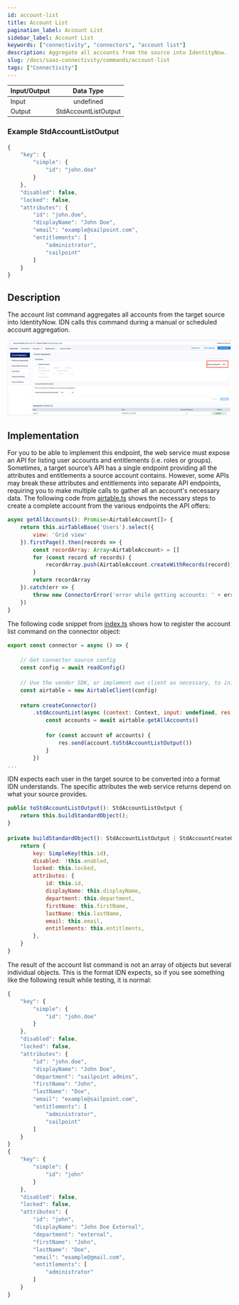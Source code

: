 ```yaml
---
id: account-list
title: Account List
pagination_label: Account List
sidebar_label: Account List
keywords: ["connectivity", "connectors", "account list"]
description: Aggregate all accounts from the source into IdentityNow.
slug: /docs/saas-connectivity/commands/account-list
tags: ["Connectivity"]
---
```


| Input/Output |  Data Type                |
|:-------------|:-------------------------:|
| Input        | undefined                 |
| Output       | StdAccountListOutput      |

### Example StdAccountListOutput

```javascript
{
    "key": {
        "simple": {
            "id": "john.doe"
        }
    },
    "disabled": false,
    "locked": false,
    "attributes": {
        "id": "john.doe",
        "displayName": "John Doe",
        "email": "example@sailpoint.com",
        "entitlements": [
            "administrator",
            "sailpoint"
        ]
    }
}
```

## Description

The account list command aggregates all accounts from the target source into IdentityNow. IDN calls this command during a manual or scheduled account aggregation.

![Account List](./img/account_list_idn.png)

## Implementation

For you to be able to implement this endpoint, the web service must expose an API for listing user accounts and entitlements (i.e. roles or groups). Sometimes, a target source’s API has a single endpoint providing all the attributes and entitlements a source account contains. However, some APIs may break these attributes and entitlements into separate API endpoints, requiring you to make multiple calls to gather all an account's necessary data. The following code from [airtable.ts](https://github.com/sailpoint-oss/airtable-example-connector/blob/main/src/airtable.ts) shows the necessary steps to create a complete account from the various endpoints the API offers:

```javascript
async getAllAccounts(): Promise<AirtableAccount[]> {
    return this.airTableBase('Users').select({
        view: 'Grid view'
    }).firstPage().then(records => {
        const recordArray: Array<AirtableAccount> = []
        for (const record of records) {
            recordArray.push(AirtableAccount.createWithRecords(record))
        }
        return recordArray
    }).catch(err => {
        throw new ConnectorError('error while getting accounts: ' + err)
    })
}
```

The following code snippet from [index.ts](https://github.com/sailpoint-oss/airtable-example-connector/blob/main/src/index.ts) shows how to register the account list command on the connector object:

```javascript
export const connector = async () => {

    // Get connector source config
    const config = await readConfig()

    // Use the vendor SDK, or implement own client as necessary, to initialize a client
    const airtable = new AirtableClient(config)

    return createConnector()
        .stdAccountList(async (context: Context, input: undefined, res: Response<StdAccountListOutput>) => {
            const accounts = await airtable.getAllAccounts()

            for (const account of accounts) {
                res.send(account.toStdAccountListOutput())
            }
        })
...
```

IDN expects each user in the target source to be converted into a format IDN understands. The specific attributes the web service returns depend on what your source provides.

```javascript
public toStdAccountListOutput(): StdAccountListOutput {
    return this.buildStandardObject();
}

private buildStandardObject(): StdAccountListOutput | StdAccountCreateOutput | StdAccountReadOutput | StdAccountListOutput {
    return {
        key: SimpleKey(this.id),
        disabled: !this.enabled,
        locked: this.locked,
        attributes: {
            id: this.id,
            displayName: this.displayName,
            department: this.department,
            firstName: this.firstName,
            lastName: this.lastName,
            email: this.email,
            entitlements: this.entitlments,
        },
    }
}
```

The result of the account list command is not an array of objects but several individual objects. This is the format IDN expects, so if you see something like the following result while testing, it is normal:

```javascript
{
    "key": {
        "simple": {
            "id": "john.doe"
        }
    },
    "disabled": false,
    "locked": false,
    "attributes": {
        "id": "john.doe",
        "displayName": "John Doe",
        "department": "sailpoint admins",
        "firstName": "John",
        "lastName": "Doe",
        "email": "example@sailpoint.com",
        "entitlements": [
            "administrator",
            "sailpoint"
        ]
    }
}
{
    "key": {
        "simple": {
            "id": "john"
        }
    },
    "disabled": false,
    "locked": false,
    "attributes": {
        "id": "john",
        "displayName": "John Doe External",
        "department": "external",
        "firstName": "John",
        "lastName": "Doe",
        "email": "example@gmail.com",
        "entitlements": [
            "administrator"
        ]
    }
}
```
